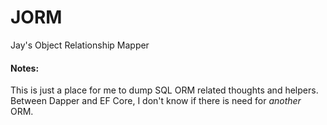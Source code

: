 # JORM
Jay's Object Relationship Mapper

#### Notes:
This is just a place for me to dump SQL ORM related thoughts and helpers.
Between Dapper and EF Core, I don't know if there is need for _another_ ORM.
